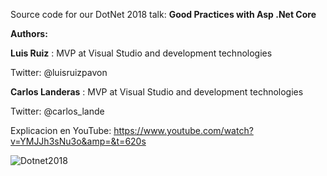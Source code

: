 Source code for our DotNet 2018 talk: **Good Practices with Asp .Net Core**

**Authors:**

 **Luis Ruiz** : MVP at Visual Studio and development technologies 
 
 Twitter: @luisruizpavon

 **Carlos Landeras** : MVP at Visual Studio and development technologies 
 
 Twitter: @carlos_lande

Explicacion en YouTube: https://www.youtube.com/watch?v=YMJJh3sNu3o&amp=&t=620s

 ![Dotnet2018](https://lifemadrid.com/wp-content/uploads/dotnet_cover-696x426.jpg "Dotnet2018")
